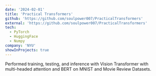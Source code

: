 ```yaml
---
date: '2024-02-01'
title: 'Practical Transformers'
github: 'https://github.com/soulpower007/PracticalTransformers'
external: 'https://github.com/soulpower007/PracticalTransformers'
tech:
  - PyTorch
  - HuggingFace
  - Numpy
company: 'NYU'
showInProjects: true
---
```


Performed training, testing, and inference with Vision Transformer with multi-headed attention and BERT on MNIST and Movie Review Datasets.